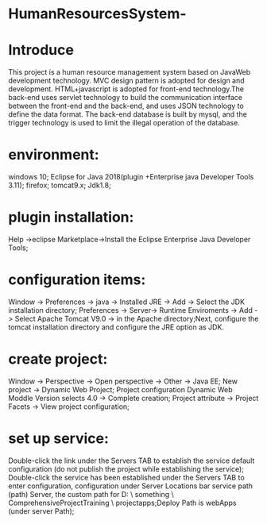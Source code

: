 # HumanResourcesSystem-

# Introduce
This project is a human resource management system based on JavaWeb development technology. MVC design pattern is adopted for design and development. HTML+javascript is adopted for front-end technology.The back-end uses servlet technology to build the communication interface between the front-end and the back-end, and uses JSON technology to define the data format. The back-end database is built by mysql, and the trigger technology is used to limit the illegal operation of the database.

# environment:
windows 10;
Eclipse for Java 2018(plugin +Enterprise java Developer Tools 3.11);
firefox;
tomcat9.x;
Jdk1.8;
# plugin installation:
Help ->eclipse Marketplace->Install the Eclipse Enterprise Java Developer Tools;
# configuration items:
Window -> Preferences -> java -> Installed JRE -> Add -> Select the JDK installation directory;
Preferences -> Server-> Runtime Enviroments -> Add -> Select Apache Tomcat V9.0 -> in the Apache directory;Next, configure the tomcat installation directory and configure the JRE option as JDK.
# create project:
Window -> Perspective -> Open perspective -> Other -> Java EE;
New project -> Dynamic Web Project;
Project configuration Dynamic Web Moddle Version selects 4.0 -> Complete creation;
Project attribute -> Project Facets -> View project configuration;
# set up service:
Double-click the link under the Servers TAB to establish the service default configuration (do not publish the project while establishing the service);
Double-click the service has been established under the Servers TAB to enter configuration, configuration under Server Locations bar service path (path) Server, the custom path for D: \ something \ ComprehensiveProjectTraining \ projectapps;Deploy Path is webApps (under server Path);

